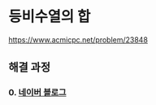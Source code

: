 # 등비수열의 합
https://www.acmicpc.net/problem/23848
## 해결 과정
### 0. [네이버 블로그](https://blog.naver.com/alsrua7222/222602301789)
